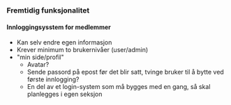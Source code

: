 ### Fremtidig funksjonalitet

#### Innloggingsysstem for medlemmer
* Kan selv endre egen informasjon
* Krever minimum to brukernivåer (user/admin)
* "min side/profil"
  * Avatar?
  * Sende passord på epost før det blir satt, tvinge bruker til å bytte ved første innlogging?
  * En del av et login-system som må bygges med en gang, så skal planlegges i egen seksjon
